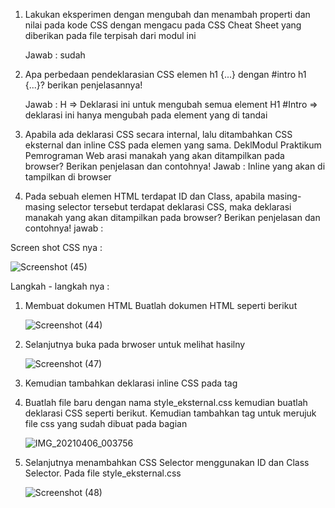 1. Lakukan eksperimen dengan mengubah dan menambah properti dan nilai pada kode CSS
dengan mengacu pada CSS Cheat Sheet yang diberikan pada file terpisah dari modul ini

     Jawab : sudah 

2. Apa perbedaan pendeklarasian CSS elemen h1 {...} dengan #intro h1 {...}? berikan
penjelasannya!


      Jawab : H => Deklarasi ini untuk mengubah semua element H1 #Intro  => deklarasi ini hanya mengubah pada element yang di tandai

3. Apabila ada deklarasi CSS secara internal, lalu ditambahkan CSS eksternal dan inline CSS pada
elemen yang sama. DeklModul Praktikum Pemrograman Web
arasi manakah yang akan ditampilkan pada browser? Berikan
penjelasan dan contohnya!
     Jawab  : Inline yang akan di tampilkan di browser 

4. Pada sebuah elemen HTML terdapat ID dan Class, apabila masing-masing selector tersebut
terdapat deklarasi CSS, maka deklarasi manakah yang akan ditampilkan pada browser?
Berikan penjelasan dan contohnya! 
jawab : 

Screen shot CSS nya : 

   ![Screenshot (45)](https://user-images.githubusercontent.com/81598272/113605643-23bd2000-9671-11eb-9a51-5a5606da082f.png)


Langkah - langkah nya : 
1. Membuat dokumen HTML
     Buatlah dokumen HTML seperti berikut
     
     ![Screenshot (44)](https://user-images.githubusercontent.com/81598272/113602724-27e73e80-966d-11eb-9770-15c46bce2953.png)
 
2. Selanjutnya buka pada brwoser untuk melihat hasilny

     ![Screenshot (47)](https://user-images.githubusercontent.com/81598272/113603066-a7750d80-966d-11eb-90ee-9d67f3f90f4e.png)

3. Kemudian tambahkan deklarasi inline CSS pada tag <p> 

    
4. Buatlah file baru dengan nama style_eksternal.css kemudian buatlah deklarasi CSS seperti berikut.
   Kemudian tambahkan tag <link> untuk merujuk file css yang sudah dibuat pada bagian <head>
     
     ![IMG_20210406_003756](https://user-images.githubusercontent.com/81598272/113605235-937edb00-9670-11eb-9c34-9d3d429685be.png)

5. Selanjutnya menambahkan CSS Selector menggunakan ID dan Class Selector. Pada file
style_eksternal.css

     ![Screenshot (48)](https://user-images.githubusercontent.com/81598272/113605425-d6d94980-9670-11eb-80a9-f9eeb9e01f85.png)

